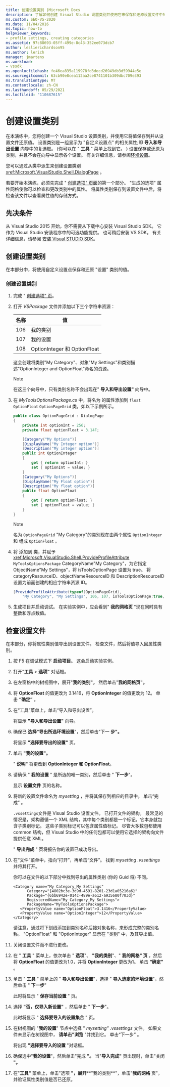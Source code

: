 ```yaml
---
title: 创建设置类别 |Microsoft Docs
description: 了解如何创建 Visual Studio 设置类别并使用它来保存和还原设置文件中的值。
ms.custom: SEO-VS-2020
ms.date: 11/04/2016
ms.topic: how-to
helpviewer_keywords:
- profile settings, creating categories
ms.assetid: 97c88693-05ff-499e-8c43-352ee073dcb7
author: leslierichardson95
ms.author: lerich
manager: jmartens
ms.workload:
- vssdk
ms.openlocfilehash: fe46ea835a119978fd3decd26949db3d59944e5e
ms.sourcegitcommit: 63cb90e8cea112aa2ce8741101b309dbc709e393
ms.translationtype: MT
ms.contentlocale: zh-CN
ms.lasthandoff: 05/29/2021
ms.locfileid: "110687615"
---
```

# <a name="create-a-settings-category"></a>创建设置类别

在本演练中，您将创建一个 Visual Studio 设置类别，并使用它将值保存到并从设置文件还原值。 设置类别是一组显示为 "自定义设置点" 的相关属性;即 **导入和导出设置** 向导中的复选框。  (你可以在 " **工具** " 菜单上找到它。 ) 设置保存或还原为类别，并且不会在向导中显示各个设置。 有关详细信息，请参阅[环境设置](../ide/environment-settings.md)。

您可以通过从类中派生来创建设置类别 <xref:Microsoft.VisualStudio.Shell.DialogPage> 。

若要开始本演练，必须先完成 " [创建选项" 页面](../extensibility/creating-an-options-page.md)的第一个部分。 "生成的选项" 属性网格使你可以检查和更改类别中的属性。 将属性类别保存到设置文件中后，将检查该文件以查看属性值的存储方式。

## <a name="prerequisites"></a>先决条件
 从 Visual Studio 2015 开始，你不需要从下载中心安装 Visual Studio SDK。 它作为 Visual Studio 安装程序中的可选功能提供。 也可稍后安装 VS SDK。 有关详细信息，请参阅 [安装 Visual STUDIO SDK](../extensibility/installing-the-visual-studio-sdk.md)。

## <a name="create-a-settings-category"></a>创建设置类别
 在本部分中，将使用自定义设置点保存和还原 "设置" 类别的值。

### <a name="to-create-a-settings-category"></a>创建设置类别

1. 完成 " [创建选项" 页](../extensibility/creating-an-options-page.md)。

2. 打开 *VSPackage* 文件并添加以下三个字符串资源：

    |名称|值|
    |----------|-----------|
    |106|我的类别|
    |107|我的设置|
    |108|OptionInteger 和 OptionFloat|

     这会创建将类别"My Category"、对象"My Settings"和类别描述"OptionInteger and OptionFloat"命名的资源。

    > [!NOTE]
    > 在这三个向导中，只有类别名称不会出现在" **导入和导出设置"** 向导中。

3. 在 *MyToolsOptionsPackage.cs* 中，将名为 的属性添加到 `float` `OptionFloat` `OptionPageGrid` 类，如以下示例所示。

    ```csharp
    public class OptionPageGrid : DialogPage
    {
        private int optionInt = 256;
        private float optionFloat = 3.14F;

        [Category("My Options")]
        [DisplayName("My Integer option")]
        [Description("My integer option")]
        public int OptionInteger
        {
            get { return optionInt; }
            set { optionInt = value; }
        }
        [Category("My Options")]
        [DisplayName("My Float option")]
        [Description("My float option")]
        public float OptionFloat
        {
            get { return optionFloat; }
            set { optionFloat = value; }
        }
    }
    ```

    > [!NOTE]
    > 名为 `OptionPageGrid` "My Category"的类别现在由两个属性 `OptionInteger` 和 组成 `OptionFloat` 。

4. 将 添加到 类，并赋予 <xref:Microsoft.VisualStudio.Shell.ProvideProfileAttribute> `MyToolsOptionsPackage` CategoryName"My Category"，为它指定 ObjectName"My Settings"，将 isToolsOptionPage 设置为 true。 将 categoryResourceID、objectNameResourceID 和 DescriptionResourceID 设置为前面创建的相应字符串资源 ID。

    ```csharp
    [ProvideProfileAttribute(typeof(OptionPageGrid),
        "My Category", "My Settings", 106, 107, isToolsOptionPage:true, DescriptionResourceID = 108)]
    ```

5. 生成项目并启动调试。 在实验实例中，应会看到" **我的网格页** "现在同时具有整数和浮点数值。

## <a name="examine-the-settings-file"></a>检查设置文件
 在本部分，你将属性类别值导出到设置文件。 检查文件，然后将值导入回属性类别。

1. 按 F5 在调试模式下 **启动项目**。 这会启动实验实例。

2. 打开"**工具**  >  **选项"** 对话框。

3. 在左窗格中的树视图中，展开"**我的类别"，** 然后单击"**我的网格页"。**

4. 将 **OptionFloat** 的值更改为 3.1416，将 **OptionInteger** 的值更改为 12。 单击 **“确定”** 。

5. 在“工具”菜单上，单击“导入和导出设置”。

     将显示 **"导入和导出设置"** 向导。

6. 确保已 **选择"导出所选环境设置**"，然后单击"下一 **步"。**

     将显示 **"选择要导出的设置"** 页。

7. 单击 **"我的设置"。**

     " **说明"** 将更改到 **OptionInteger 和 OptionFloat**。

8. 请确保 " **我的设置** " 是所选的唯一类别，然后单击 " **下一步**"。

     显示 **设置文件** 页的名称。

9. 将新的设置文件命名为 *mysetting* ，并将其保存到相应的目录中。 单击“完成”  。

   `.vssettings`文件是 Visual Studio 设置文件。 已打开文件的架构。 最常见的情况是，架构遵循一个 XML 结构，其中每个类别都是一个标记，它本身就包含子类别标记。 这些子类别标记可以包含属性值标记。 尽管大多数包都使用 common 结构，但 Visual Studio 中的任何包都可以使用它选择的架构向文件提供任意 XML。

   " **导出完成** " 页将报告你的设置已成功导出。

10. 在“文件”菜单中，指向“打开”，再单击“文件”。 找到 *mysetting .vssettings* 并将其打开。

     你可以在文件的以下部分中找到导出的属性类别 (你的 Guid 将) 不同。

    ```
    <Category name="My Category_My Settings"
          Category="{4802bc3e-3d9d-4591-8201-23d1a05216a6}"
          Package="{6bb6942e-014c-489e-a612-a935680f703d}"
          RegisteredName="My Category_My Settings">
          PackageName="MyToolsOptionsPackage">
       <PropertyValue name="OptionFloat">3.1416</PropertyValue>
       <PropertyValue name="OptionInteger">12</PropertyValue>
    </Category>
    ```

     请注意，通过将下划线添加到类别名称后接对象名称，来形成完整的类别名称。 "OptionFloat" 和 "OptionInteger" 显示在 "类别" 中，及其导出值。

11. 关闭设置文件而不进行更改。

12. 在 " **工具** " 菜单上，依次单击 " **选项**"、 **"我的类别**"、" **我的网格" 页** ，然后将 **OptionFloat** 的值更改为1.0，并将 **OptionInteger** 更改为1。 单击 **“确定”** 。

13. 单击 " **工具** " 菜单上的 " **导入和导出设置**"，选择 " **导入选定的环境设置**"，然后单击 " **下一步**"

     此时将显示 " **保存当前设置** " 页。

14. 选择 **"否，仅导入新设置"** ，然后单击 " **下一步**"。

     此时将显示 " **选择要导入的设置集合** " 页。

15. 在树视图的 "**我的设置**" 节点中选择 " *mysetting" .vssettings* 文件。 如果文件未显示在树视图中， **请单击"浏览** "并找到它。 单击“下一步”  。

     将出现 **"选择要导入的设置** "对话框。

16. 确保选中"**我的设置**"，然后单击"完成 **"。** 当"**导入完成"** 页出现时，单击"关闭 **"。**

17. 在"**工具"** 菜单上，单击"选项 **"，展开****"我的类别**"，单击"**我的网格** 页"，并验证属性类别值是否已还原。

